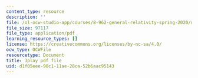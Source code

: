```yaml
---
content_type: resource
description: ''
file: /ol-ocw-studio-app/courses/8-962-general-relativity-spring-2020/d1f05eee90c111ae28ca52b6aac95143_4QPKWFme0k4.pdf
file_size: 97117
file_type: application/pdf
learning_resource_types: []
license: https://creativecommons.org/licenses/by-nc-sa/4.0/
ocw_type: OCWFile
resourcetype: Document
title: 3play pdf file
uid: d1f05eee-90c1-11ae-28ca-52b6aac95143
---
```

